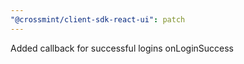 ```yaml
---
"@crossmint/client-sdk-react-ui": patch
---
```


Added callback for successful logins onLoginSuccess
